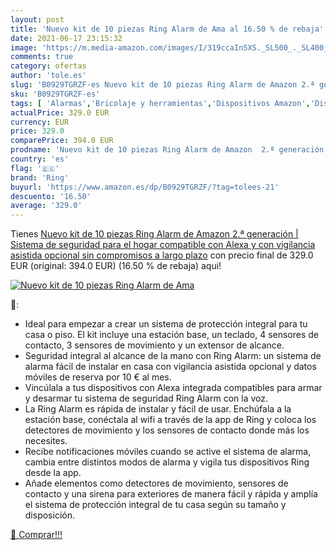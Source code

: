 ```yaml
---
layout: post
title: 'Nuevo kit de 10 piezas Ring Alarm de Ama al 16.50 % de rebaja'
date: 2021-06-17 23:15:32
image: 'https://m.media-amazon.com/images/I/319ccaInSXS._SL500_._SL400_.jpg'
comments: true
category: ofertas
author: 'tole.es'
slug: 'B0929TGRZF-es Nuevo kit de 10 piezas Ring Alarm de Amazon 2.ª generación...'
sku: 'B0929TGRZF-es'
tags: [ 'Alarmas','Bricolaje y herramientas','Dispositivos Amazon','Dispositivos Amazon y Accesorios','Kits de seguridad para el hogar','Prevención y seguridad','Seguridad e iluminación para hogar inteligente','Sistemas de seguridad para el hogar','alexa','ring', ]
actualPrice: 329.0 EUR
currency: EUR
price: 329.0
comparePrice: 394.0 EUR
prodname: 'Nuevo kit de 10 piezas Ring Alarm de Amazon  2.ª generación  | Sistema de seguridad para el hogar compatible con Alexa y con vigilancia asistida opcional  sin compromisos a largo plazo'
country: 'es'
flag: '🇪🇸'
brand: 'Ring'
buyurl: 'https://www.amazon.es/dp/B0929TGRZF/?tag=tolees-21'
descuento: '16.50'
average: '329.0'
---
```


Tienes [Nuevo kit de 10 piezas Ring Alarm de Amazon  2.ª generación  | Sistema de seguridad para el hogar compatible con Alexa y con vigilancia asistida opcional  sin compromisos a largo plazo](https://www.amazon.es/dp/B0929TGRZF/?tag=tolees-21) con precio final de  329.0 EUR (original: 394.0 EUR) (16.50 %  de rebaja) aqui!

[![Nuevo kit de 10 piezas Ring Alarm de Ama](https://m.media-amazon.com/images/I/319ccaInSXS._SL500_._SL400_.jpg)](https://www.amazon.es/dp/B0929TGRZF/?tag=tolees-21)

🔎:

- Ideal para empezar a crear un sistema de protección integral para tu casa o piso. El kit incluye una estación base, un teclado, 4 sensores de contacto, 3 sensores de movimiento y un extensor de alcance.
- Seguridad integral al alcance de la mano con Ring Alarm: un sistema de alarma fácil de instalar en casa con vigilancia asistida opcional y datos móviles de reserva por 10 € al mes.
- Vincúlala a tus dispositivos con Alexa integrada compatibles para armar y desarmar tu sistema de seguridad Ring Alarm con la voz.
- La Ring Alarm es rápida de instalar y fácil de usar. Enchúfala a la estación base, conéctala al wifi a través de la app de Ring y coloca los detectores de movimiento y los sensores de contacto donde más los necesites.
- Recibe notificaciones móviles cuando se active el sistema de alarma, cambia entre distintos modos de alarma y vigila tus dispositivos Ring desde la app.
- Añade elementos como detectores de movimiento, sensores de contacto y una sirena para exteriores de manera fácil y rápida y amplía el sistema de protección integral de tu casa según su tamaño y disposición.

[🛒 Comprar!!!](https://www.amazon.es/dp/B0929TGRZF/?tag=tolees-21)
